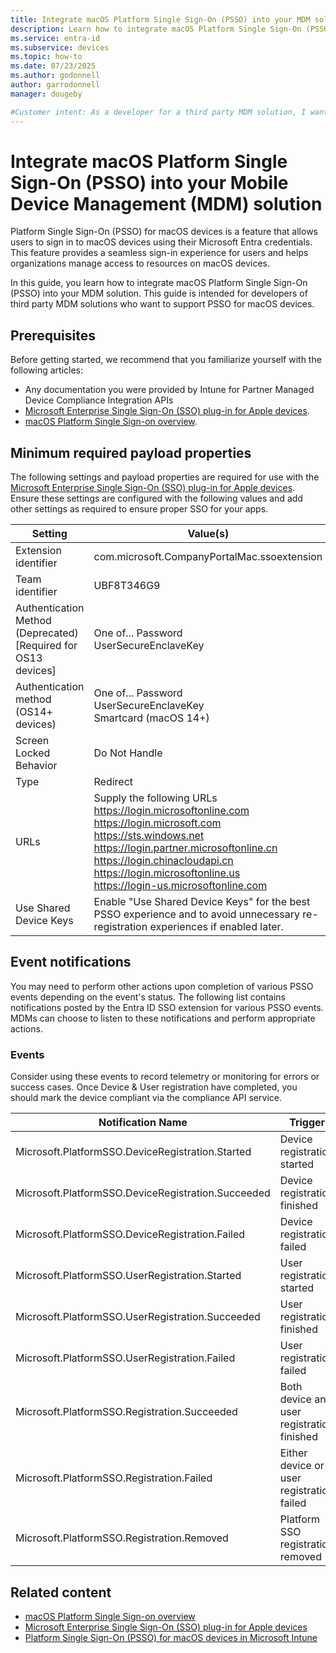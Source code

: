 ```yaml
---
title: Integrate macOS Platform Single Sign-On (PSSO) into your MDM solution
description: Learn how to integrate macOS Platform Single Sign-On (PSSO) into your MDM solution.
ms.service: entra-id
ms.subservice: devices
ms.topic: how-to
ms.date: 07/23/2025
ms.author: godonnell
author: garrodonnell
manager: dougeby

#Customer intent: As a developer for a third party MDM solution, I want to integrate macOS Platform Single Sign-On (PSSO) into my MDM solution so that I can provide a seamless sign-in experience for users on macOS devices.
---
```


# Integrate macOS Platform Single Sign-On (PSSO) into your Mobile Device Management (MDM) solution
Platform Single Sign-On (PSSO) for macOS devices is a feature that allows users to sign in to macOS devices using their Microsoft Entra credentials. This feature provides a seamless sign-in experience for users and helps organizations manage access to resources on macOS devices.

In this guide, you learn how to integrate macOS Platform Single Sign-On (PSSO) into your MDM solution. This guide is intended for developers of third party MDM solutions who want to support PSSO for macOS devices.

## Prerequisites
Before getting started, we recommend that you familiarize yourself with the following articles:
* Any documentation you were provided by Intune for Partner Managed Device Compliance Integration APIs
* [Microsoft Enterprise Single Sign-On (SSO) plug-in for Apple devices](../../identity-platform/apple-sso-plugin.md).
* [macOS Platform Single Sign-on overview](./macos-psso.md).

## Minimum required payload properties

The following settings and payload properties are required for use with the [Microsoft Enterprise Single Sign-On (SSO) plug-in for Apple devices](../../identity-platform/apple-sso-plugin.md). Ensure these settings are configured with the following values and add other settings as required to ensure proper SSO for your apps.

| **Setting** | **Value(s)** |
|---|---|
| Extension identifier  | com.microsoft.CompanyPortalMac.ssoextension  |
| Team identifier  | UBF8T346G9  |
| Authentication Method (Deprecated)    [Required for OS13 devices]  | One of...  Password <br> UserSecureEnclaveKey    |
| Authentication method  (OS14+ devices)  | One of...  Password <br> UserSecureEnclaveKey <br> Smartcard (macOS 14+)  |
| Screen Locked Behavior  | Do Not Handle  |
| Type  | Redirect  |
| URLs  | Supply the following URLs <br>  https://login.microsoftonline.com <br> https://login.microsoft.com <br> https://sts.windows.net <br> https://login.partner.microsoftonline.cn <br> https://login.chinacloudapi.cn <br> https://login.microsoftonline.us <br> https://login-us.microsoftonline.com  |
| Use Shared Device Keys  | Enable "Use Shared Device Keys" for the best PSSO experience and to avoid unnecessary re-registration experiences if enabled later.  |

## Event notifications
You may need to perform other actions upon completion of various PSSO events depending on the event's status. The following list contains notifications posted by the Entra ID SSO extension for various PSSO events. MDMs can choose to listen to these notifications and perform appropriate actions.

### Events
Consider using these events to record telemetry or monitoring for errors or success cases. Once Device & User registration have completed, you should mark the device compliant via the compliance API service. 

|Notification Name  |Trigger  |
|---|---|
|Microsoft.PlatformSSO.DeviceRegistration.Started  |Device registration started  |
|Microsoft.PlatformSSO.DeviceRegistration.Succeeded  |Device registration finished  |
|Microsoft.PlatformSSO.DeviceRegistration.Failed  |Device registration failed  |
|Microsoft.PlatformSSO.UserRegistration.Started  |User registration started  |
|Microsoft.PlatformSSO.UserRegistration.Succeeded  |User registration finished  |
|Microsoft.PlatformSSO.UserRegistration.Failed  |User registration failed  |
|Microsoft.PlatformSSO.Registration.Succeeded  |Both device and user registration finished  |
|Microsoft.PlatformSSO.Registration.Failed  |Either device or user registration failed  |
|Microsoft.PlatformSSO.Registration.Removed  |Platform SSO registration removed  |

## Related content

* [macOS Platform Single Sign-on overview](./macos-psso.md)
* [Microsoft Enterprise Single Sign-On (SSO) plug-in for Apple devices](../../identity-platform/apple-sso-plugin.md)
* [Platform Single Sign-On (PSSO) for macOS devices in Microsoft Intune](/intune/intune-service/configuration/platform-sso-macos)